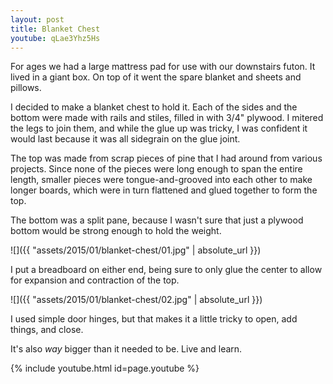 ```yaml
---
layout: post
title: Blanket Chest
youtube: qLae3Yhz5Hs
---
```

For ages we had a large mattress pad for use with our downstairs futon. It lived
in a giant box. On top of it went the spare blanket and sheets and pillows.

I decided to make a blanket chest to hold it. Each of the sides and the bottom
were made with rails and stiles, filled in with 3/4" plywood. I mitered the
legs to join them, and while the glue up was tricky, I was confident it would
last because it was all sidegrain on the glue joint.

The top was made from scrap pieces of pine that I had around from various
projects. Since none of the pieces were long enough to span the entire length,
smaller pieces were tongue-and-grooved into each other to make longer boards,
which were in turn flattened and glued together to form the top.

The bottom was a split pane, because I wasn't sure that just a plywood bottom
would be strong enough to hold the weight.

![]({{ "assets/2015/01/blanket-chest/01.jpg" | absolute_url }})

I put a breadboard on either end, being sure to only glue the center to allow
for expansion and contraction of the top.

![]({{ "assets/2015/01/blanket-chest/02.jpg" | absolute_url }})

I used simple door hinges, but that makes it a little tricky to open, add things,
and close.

It's also _way_ bigger than it needed to be. Live and learn.

{% include youtube.html id=page.youtube %}
